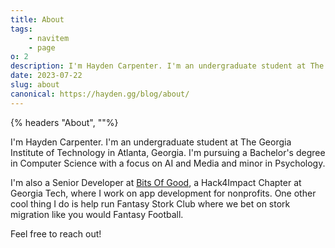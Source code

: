 ```yaml
---
title: About
tags:
    - navitem
    - page
o: 2
description: I'm Hayden Carpenter. I'm an undergraduate student at The Georgia Institute of Technology in Atlanta, Georgia...
date: 2023-07-22
slug: about
canonical: https://hayden.gg/blog/about/
---
```


{% headers "About", ""%}

I'm Hayden Carpenter. I'm an undergraduate student at The Georgia Institute of Technology in Atlanta, Georgia.
I'm pursuing a Bachelor's degree in Computer Science with a focus on AI and Media and minor in Psychology.

I'm also a Senior Developer at [Bits Of Good](https://bitsofgood.org), a Hack4Impact Chapter at Georgia Tech, where I work on app development for nonprofits. One other cool thing I do is help run Fantasy Stork Club where we bet on stork migration like you would Fantasy Football.

Feel free to reach out!